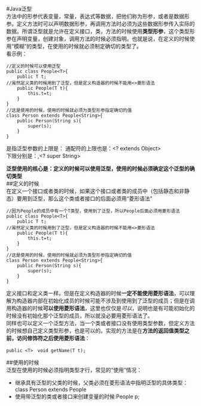 #Java泛型  
方法中的形参代表变量，常量，表达式等数据，把他们称为形参，或者是数据形参。定义方法时可以声明数据形参，再调用方法时必须为这些数据形参传入实际的数据。所谓泛型就是允许在定义接口，类，方法的时候使用**类型形参**，这个类型形参在声明变量，创建对象，调用方法的时候必须指明。也就是说，在定义的时候使用“模糊”的类型，在使用的时候就必须制定确切的类型了。  
看示例：  

	//定义的时候可以使用泛型
	public class People<T>{
		public T t;
	//虽然定义类的时候用到了泛型，但是定义构造器的时候不能用<>菱形语法
		public People(T t){
			this.t=t;
		}
	}
	//这是使用的时候，使用的时候就必须为类型形参指定确切的值
	class Person extends People<String>{
		public Person(String s){
			super(s);
		}
	}  
是指泛型参数的上限是：<T extends Object>
通配符的上限也是：<? extends Object>  
下限分别是：<T super String>,<? super String>  

**泛型使用的核心是：定义的时候可以使用泛型，使用的时候必须确定这个泛型的确切类型**  
##定义的时候  
在定义一个接口或者类的时候，如果这个接口或者类的成员中（包括静态和非静态）要用到泛型，那么这个类或者接口的后面必须用“菱形语法”  

	//因为People的成员中有一个T类型，使用到了泛型，所以People后面必须用菱形语法
	public class People<T>{
		public T t;
	//虽然定义类的时候用到了泛型，但是定义构造器的时候不能用<>菱形语法
		public People(T t){
			this.t=t;
		}
	}
	//这是使用的时候，使用的时候就必须为类型形参指定确切的值
	class Person extends People<String>{
		public Person(String s){
			super(s);
		}
	}   
定义接口和定义类一样。但是在定义构造器的时候**一定不能使用菱形语法**，可以理解为构造器内部在初始化成员的时候可能不涉及到使用到了泛型的成员；但是在调用构造器的时候**可以使用菱形语法**，这里也仅仅是*可以*，说明也是有可能初始化的时候没有初始化那个泛型的成员，所以就没必要用菱形语法了。  
同样也可以定义一个泛型方法，当一个类或者接口没有使用类型参数，但定义方法的时候想自己定义类型形参，也是可以的。实现的方法是在**方法的返回值类型之前，访问修饰符之后使用菱形语法**：  

	public <T>　void getName(T t);
##使用的时候  
泛型在使用的时候必须指明类型才行，常见的“使用”情况：  

* 继承具有泛型的父类的时候，父类必须在菱形语法中指明泛型的具体类型：class Person extends People<String>  
* 使用带泛型的类或者接口来创建变量的时候:People<String> p;  
   